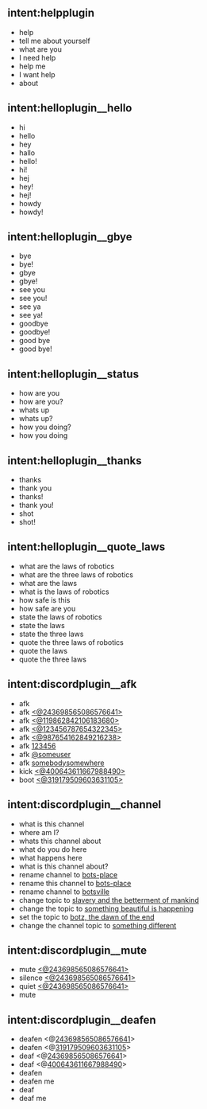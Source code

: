 ## intent:helpplugin
- help
- tell me about yourself
- what are you
- I need help
- help me
- I want help
- about

## intent:helloplugin__hello
- hi
- hello
- hey
- hallo
- hello!
- hi!
- hej
- hey!
- hej!
- howdy
- howdy!

## intent:helloplugin__gbye
- bye
- bye!
- gbye
- gbye!
- see you
- see you!
- see ya
- see ya!
- goodbye
- goodbye!
- good bye
- good bye!

## intent:helloplugin__status
- how are you
- how are you?
- whats up
- whats up?
- how you doing?
- how you doing

## intent:helloplugin__thanks
- thanks
- thank you
- thanks!
- thank you!
- shot
- shot!

## intent:helloplugin__quote_laws
- what are the laws of robotics
- what are the three laws of robotics
- what are the laws
- what is the laws of robotics
- how safe is this
- how safe are you
- state the laws of robotics
- state the laws
- state the three laws
- quote the three laws of robotics
- quote the laws
- quote the three laws

## intent:discordplugin__afk
- afk
- afk [<@243698565086576641>](user)
- afk [<@119862842106183680>](user)
- afk [<@123456787654322345>](user)
- afk [<@987654162849216238>](user)
- afk [123456](user)
- afk [@someuser](user)
- afk [somebodysomewhere](user)
- kick [<@400643611667988490>](user)
- boot [<@319179509603631105>](user)

## intent:discordplugin__channel
- what is this channel
- where am I?
- whats this channel about
- what do you do here
- what happens here
- what is this channel about?
- rename channel to [bots-place](rename)
- rename this channel to [bots-place](rename)
- rename channel to [botsville](rename)
- change topic to [slavery and the betterment of mankind](retopic)
- change the topic to [something beautiful is happening](retopic)
- set the topic to [botz, the dawn of the end](retopic)
- change the channel topic to [something different](retopic)

## intent:discordplugin__mute
- mute [<@243698565086576641>](user)
- silence [<@243698565086576641>](user)
- quiet [<@243698565086576641>](user)
- mute

## intent:discordplugin__deafen
<!--- deafen [<@243698565086576641>](user)-->
<!--- deafen [<@319179509603631105>](user)-->
<!--- deaf [<@243698565086576641>](user)-->
<!--- deaf [<@400643611667988490>](user)-->
- deafen <@[243698565086576641](user)>
- deafen <@[319179509603631105](user)>
- deaf <@[243698565086576641](user)>
- deaf <@[400643611667988490](user)>
- deafen
- deafen me
- deaf
- deaf me